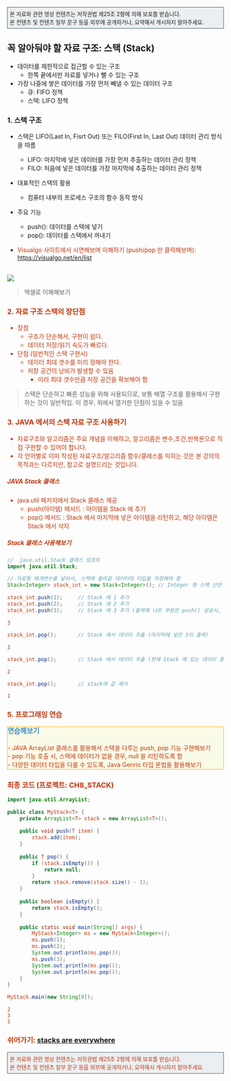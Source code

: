 <div class="alert alert-block" style="border: 1px solid #455A64;background-color:#ECEFF1;padding:5px;font-size:0.9em;">
본 자료와 관련 영상 컨텐츠는 저작권법 제25조 2항에 의해 보호를 받습니다. <br>본 컨텐츠 및 컨텐츠 일부 문구 등을 외부에 공개하거나, 요약해서 게시하지 말아주세요.
</div>

## 꼭 알아둬야 할 자료 구조: 스택 (Stack)
* 데이터를 제한적으로 접근할 수 있는 구조
  - 한쪽 끝에서만 자료를 넣거나 뺄 수 있는 구조
* 가장 나중에 쌓은 데이터를 가장 먼저 빼낼 수 있는 데이터 구조
  - 큐: FIFO 정책
  - 스택: LIFO 정책

### 1. 스택 구조
* 스택은 LIFO(Last In, Fisrt Out) 또는 FILO(First In, Last Out) 데이터 관리 방식을 따름
  - LIFO: 마지막에 넣은 데이터를 가장 먼저 추출하는 데이터 관리 정책
  - FILO: 처음에 넣은 데이터를 가장 마지막에 추출하는 데이터 관리 정책

* 대표적인 스택의 활용
  - 컴퓨터 내부의 프로세스 구조의 함수 동작 방식

* 주요 기능
  - push(): 데이터를 스택에 넣기
  - pop(): 데이터를 스택에서 꺼내기
  
* <font color='#BF360C'>Visualgo 사이트에서 시연해보며 이해하기 (push/pop 만 클릭해보며): https://visualgo.net/en/list
<br>
<img src="http://www.fun-coding.org/00_Images/stack.png" />

> 엑셀로 이해해보기

### 2. 자료 구조 스택의 장단점
- 장점
  - 구조가 단순해서, 구현이 쉽다.
  - 데이터 저장/읽기 속도가 빠르다.
- 단점 (일반적인 스택 구현시) 
  - 데이터 최대 갯수를 미리 정해야 한다. 
  - 저장 공간의 낭비가 발생할 수 있음
    - 미리 최대 갯수만큼 저장 공간을 확보해야 함

> 스택은 단순하고 빠른 성능을 위해 사용되므로, 보통 배열 구조를 활용해서 구현하는 것이 일반적임.
> 이 경우, 위에서 열거한 단점이 있을 수 있음

### 3. JAVA 에서의 스택 자료 구조 사용하기
- 자료구조와 알고리즘은 주요 개념을 이해하고, 알고리즘은 변수,조건,반복문으로 직접 구현할 수 있어야 합니다.
- 각 언어별로 이미 작성된 자료구조/알고리즘 함수/클래스를 익히는 것은 본 강의의 목적과는 다르지만, 참고로 설명드리는 것입니다.

##### JAVA Stack 클래스
- java.util 패키지에서 Stack 클래스 제공
  - push(아이템) 메서드 : 아이템을 Stack 에 추가
  - pop() 메서드 : Stack 에서 마지막에 넣은 아이템을 리턴하고, 해당 아이템은 Stack 에서 삭지 

##### Stack 클래스 사용해보기


```Java
//  java.util.Stack 클래스 임포트
import java.util.Stack; 

// 자료형 매개변수를 넣어서, 스택에 들어갈 데이터의 타입을 지정해야 함
Stack<Integer> stack_int = new Stack<Integer>(); // Integer 형 스택 선언
```


```Java
stack_int.push(1);     // Stack 에 1 추가
stack_int.push(2);     // Stack 에 2 추가
stack_int.push(3);     // Stack 에 3 추가 (출력에 나온 부분은 push() 성공시, 해당 아이템을 리턴해주기 때문임)
```




    3




```Java
stack_int.pop();       // Stack 에서 데이터 추출 (마지막에 넣은 3이 출력)
```




    3




```Java
stack_int.pop();       // Stack 에서 데이터 추출 (현재 Stack 에 있는 데이터 중, 가장 나중에 넣어진 데이터 출력)
```




    2




```Java
stack_int.pop();       // stack에 값 제거
```




    1



### 5. 프로그래밍 연습 

<div class="alert alert-block" style="border: 1px solid #FFB300;background-color:#F9FBE7;font-size:1em;line-height:1.4em">
<font size="3em" style="font-weight:bold;color:#3f8dbf;">연습해보기</font><br><br>
- JAVA ArrayList 클래스를 활용해서 스택을 다루는 push, pop 기능 구현해보기 <br>
- pop 기능 호출 시, 스택에 데이터가 없을 경우, null 을 리턴하도록 함 <br>
- 다양한 데이터 타입을 다룰 수 있도록, Java Genric 타입 문법을 활용해보기
</div>

### 최종 코드 (프로젝트: CH8_STACK)


```Java
import java.util.ArrayList;

public class MyStack<T> {
    private ArrayList<T> stack = new ArrayList<T>();
    
    public void push(T item) {
        stack.add(item);
    }
    
    public T pop() {
        if (stack.isEmpty()) {
            return null;
        }
        return stack.remove(stack.size() - 1);
    }
    
    public boolean isEmpty() {
        return stack.isEmpty();
    }
    
    public static void main(String[] args) {
        MyStack<Integer> ms = new MyStack<Integer>();
        ms.push(1);
        ms.push(2);
        System.out.println(ms.pop());
        ms.push(3);
        System.out.println(ms.pop());
        System.out.println(ms.pop());        
    }
}
```


```Java
MyStack.main(new String[0]);
```

    2
    3
    1


### 쉬어가기: [stacks are everywhere](https://youtu.be/I--rJx8cpMY)

<div class="alert alert-block" style="border: 1px solid #455A64;background-color:#ECEFF1;padding:5px;font-size:0.9em;">
본 자료와 관련 영상 컨텐츠는 저작권법 제25조 2항에 의해 보호를 받습니다. <br>본 컨텐츠 및 컨텐츠 일부 문구 등을 외부에 공개하거나, 요약해서 게시하지 말아주세요.
</div>
